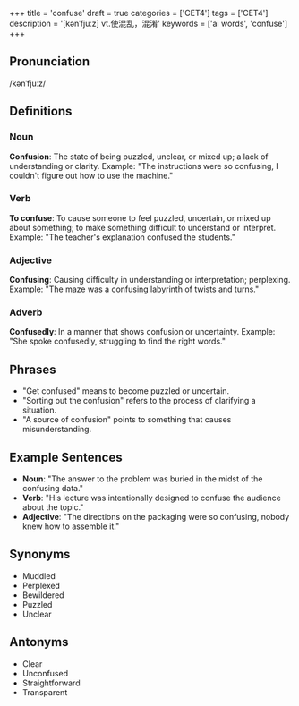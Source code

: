 +++
title = 'confuse'
draft = true
categories = ['CET4']
tags = ['CET4']
description = '[kənˈfjuːz] vt.使混乱，混淆'
keywords = ['ai words', 'confuse']
+++

## Pronunciation
/kənˈfjuːz/

## Definitions
### Noun
**Confusion**: The state of being puzzled, unclear, or mixed up; a lack of understanding or clarity. Example: "The instructions were so confusing, I couldn't figure out how to use the machine."

### Verb
**To confuse**: To cause someone to feel puzzled, uncertain, or mixed up about something; to make something difficult to understand or interpret. Example: "The teacher's explanation confused the students."

### Adjective
**Confusing**: Causing difficulty in understanding or interpretation; perplexing. Example: "The maze was a confusing labyrinth of twists and turns."

### Adverb
**Confusedly**: In a manner that shows confusion or uncertainty. Example: "She spoke confusedly, struggling to find the right words."

## Phrases
- "Get confused" means to become puzzled or uncertain.
- "Sorting out the confusion" refers to the process of clarifying a situation.
- "A source of confusion" points to something that causes misunderstanding.

## Example Sentences
- **Noun**: "The answer to the problem was buried in the midst of the confusing data."
- **Verb**: "His lecture was intentionally designed to confuse the audience about the topic."
- **Adjective**: "The directions on the packaging were so confusing, nobody knew how to assemble it."

## Synonyms
- Muddled
- Perplexed
- Bewildered
- Puzzled
- Unclear

## Antonyms
- Clear
- Unconfused
- Straightforward
- Transparent
